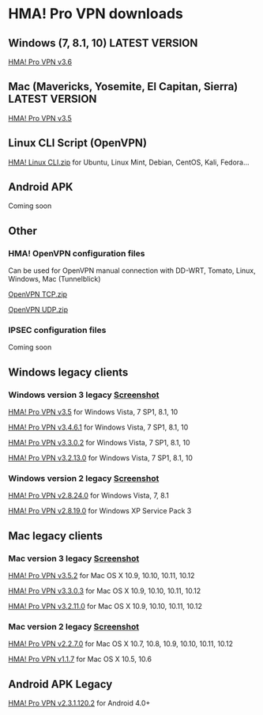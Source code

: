 # HMA! Pro VPN downloads

## Windows (7, 8.1, 10) LATEST VERSION
[HMA! Pro VPN v3.6](https://github.com/milansky/HMA-VPN/raw/master/HMA_Latest/Windows/hma_pro_vpn_setup_v3.6.exe)

## Mac (Mavericks, Yosemite, El Capitan, Sierra) LATEST VERSION
[HMA! Pro VPN v3.5](https://github.com/milansky/HMA-VPN/raw/master/HMA_Latest/Mac/HMA-Pro-VPN_v3.5.dmg)

## Linux CLI Script (OpenVPN)

[HMA! Linux CLI.zip](https://github.com/milansky/HMA-VPN/raw/master/HMA_Linux/hma-linux.zip) for Ubuntu, Linux Mint, Debian, CentOS, Kali, Fedora...

## Android APK

Coming soon

## Other

### HMA! OpenVPN configuration files
Can be used for OpenVPN manual connection with DD-WRT, Tomato, Linux, Windows, Mac (Tunnelblick) 

[OpenVPN TCP.zip](https://github.com/milansky/HMA-VPN/raw/master/Other/OpenVPN_Config_files/HMA_OpenVPN_TCP.zip)

[OpenVPN UDP.zip](https://github.com/milansky/HMA-VPN/raw/master/Other/OpenVPN_Config_files/HMA_OpenVPN_UDP.zip)

### IPSEC configuration files

Coming soon

## Windows legacy clients

### Windows version 3 legacy [Screenshot](https://goo.gl/raU1va)

[HMA! Pro VPN v3.5](https://github.com/milansky/HMA-VPN/raw/master/HMA_Legacy/Windows/Version_3/hma_pro_vpn_setup_v3.5.exe) for Windows Vista, 7 SP1, 8.1, 10

[HMA! Pro VPN v3.4.6.1](https://github.com/milansky/HMA-VPN/raw/master/HMA-Pro-VPN-3.4.6.1-install.exe) for Windows Vista, 7 SP1, 8.1, 10

[HMA! Pro VPN v3.3.0.2](https://github.com/milansky/HMA-VPN/raw/master/HMA-Pro-VPN-3.3.0.2-install.exe) for Windows Vista, 7 SP1, 8.1, 10

[HMA! Pro VPN v3.2.13.0](https://github.com/milansky/HMA-VPN/raw/master/HMA-Pro-VPN-3.2.13.0-install.exe) for Windows Vista, 7 SP1, 8.1, 10

### Windows version 2 legacy [Screenshot](https://goo.gl/K52aiv)
[HMA! Pro VPN v2.8.24.0](https://github.com/milansky/HMA-VPN/raw/master/HMA-Pro-VPN-2.8.24.0-installer.exe) for Windows Vista, 7, 8.1

[HMA! Pro VPN v2.8.19.0](https://github.com/milansky/HMA-VPN/raw/master/HMA-Pro-VPN-2.8.19.0-install.exe) for Windows XP Service Pack 3

## Mac legacy clients

### Mac version 3 legacy [Screenshot](https://goo.gl/raU1va)

[HMA! Pro VPN v3.5.2](https://github.com/milansky/HMA-VPN/raw/master/HMA-Pro-VPN-macOS-3.5.2.dmg) for Mac OS X 10.9, 10.10, 10.11, 10.12

[HMA! Pro VPN v3.3.0.3](https://github.com/milansky/HMA-VPN/raw/master/HMA-Pro-VPN-macOS-3.3.0.3.dmg) for Mac OS X 10.9, 10.10, 10.11, 10.12

[HMA! Pro VPN v3.2.11.0](https://github.com/milansky/HMA-VPN/raw/master/HMA-Pro-VPN-macOS-3.2.11.0.dmg) for Mac OS X 10.9, 10.10, 10.11, 10.12

### Mac version 2 legacy [Screenshot](https://goo.gl/K52aiv)

[HMA! Pro VPN v2.2.7.0](https://github.com/milansky/HMA-VPN/raw/master/HMA-Pro-VPN-2.2.7.0.pkg) for Mac OS X 10.7, 10.8, 10.9, 10.10, 10.11, 10.12

[HMA! Pro VPN v1.1.7](https://github.com/milansky/HMA-VPN/raw/master/HMA-Pro-VPN-1.1.7-install.dmg) for Mac OS X 10.5, 10.6

## Android APK Legacy

[HMA! Pro VPN v2.3.1.120.2](https://github.com/milansky/HMA-VPN/raw/master/hma-vpn-proxy-wifi-security%202.3.1.120.2.apk) for Android 4.0+
